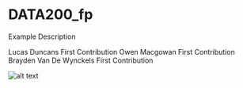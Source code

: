 # DATA200_fp
Example Description


Lucas Duncans First Contribution
Owen Macgowan First Contribution
Brayden Van De Wynckels First Contribution


![alt text](https://res.cloudinary.com/practicaldev/image/fetch/s--WvYf7Fxp--/c_limit%2Cf_auto%2Cfl_progressive%2Cq_auto%2Cw_880/https://dev-to-uploads.s3.amazonaws.com/i/v1lbpim76kj77pnx6582.jpg)